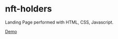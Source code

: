 # nft-holders
Landing Page performed with HTML, CSS, Javascript.

[Demo](https://luckydevn16.github.io/nft-holders/)

